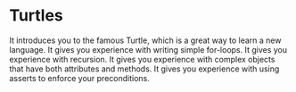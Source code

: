 # Turtles
It introduces you to the famous Turtle, which is a great way to learn a new language. It gives you experience with writing simple for-loops. It gives you experience with recursion. It gives you experience with complex objects that have both attributes and methods. It gives you experience with using asserts to enforce your preconditions.
